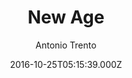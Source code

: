 ---
title: New Age
github: https://github.com/jekynewage/jekynewage.github.io
demo: https://jekynewage.github.io
author: Antonio Trento
ssg:
  - Jekyll
cms:
  - No Cms
date: 2016-10-25T05:15:39.000Z
description: Start Boostrap New Age Theme for Jekyll
stale: false
---